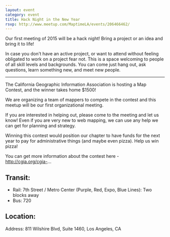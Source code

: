```yaml
---
layout: event
category: event
title: Hack Night in the New Year
rsvp: http://www.meetup.com/MaptimeLA/events/206466462/
---
```


Our first meeting of 2015 will be a hack night! Bring a project or an idea and bring it to life! 

In case you don't have an active project, or want to attend without feeling obligated to work on a project fear not. This is a space welcoming to people of all skill levels and backgrounds. You can come just hang out, ask questions, learn something new, and meet new people. 

------ 

The California Geographic Information Association is hosting a Map Contest, and the winner takes home $1500! 

We are organizing a team of mappers to compete in the contest and this meetup will be our first organizational meeting. 

If you are interested in helping out, please come to the meeting and let us know! Even if you are very new to web mapping, we can use any help we can get for planning and strategy. 

Winning this contest would position our chapter to have funds for the next year to pay for administrative things (and maybe even pizza). Help us win pizza! 

You can get more information about the contest here - http://cgia.org/cgia-... 


## Transit:

- Rail: 7th Street / Metro Center (Purple, Red, Expo, Blue Lines): Two blocks away
- Bus: 720



## Location:
Address:
811 Wilshire Blvd, Suite 1460, Los Angeles, CA
<script src="https://embed.github.com/view/geojson/maptimeLA/maptimela.github.io/master/_src/arup.geojson"></script>




